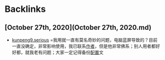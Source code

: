 
# Backlinks
## [October 27th, 2020](October 27th, 2020.md)
- [kunpeng9.serious](kunpeng9.serious.md) =我用就一直有莫名奇妙的问题，电脑蓝屏导致的？目前一直没确定，非常影响使用，我已联系[作者](作者.md)，但是他非常佛系；别人用者都好好都，就我老有问题；大家一定记得备份[配置](配置.md)文

